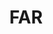 ---
# This topic lives at
# https://digital.gov/topics/far

slug: "far"

# Topic Title
title: "FAR"

# description — keep it short and clear
summary: ""


# Weight
weight: 1

# For more information on managing topics,
# see https://github.com/GSA/digitalgov.gov/wiki
---